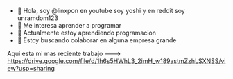 - 👋 Hola, soy @linxpon en youtube soy yoshi y en reddit soy unramdom123
- 👀 Me interesa aprender a programar
- 🌱 Actualmente estoy aprendiendo programacion
- 💞️ Estoy buscando colaborar en alguna empresa grande

Aqui esta mi mas reciente trabajo ---> https://drive.google.com/file/d/1h6s5HWhL3_2imH_w189astmZzhLSXNSS/view?usp=sharing

